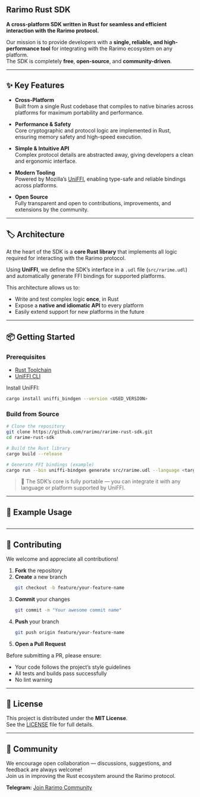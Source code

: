 ## Rarimo Rust SDK

**A cross-platform SDK written in Rust for seamless and efficient interaction with the Rarimo protocol.**

Our mission is to provide developers with a **single, reliable, and high-performance tool** for integrating with the
Rarimo ecosystem on any platform.  
The SDK is completely **free**, **open-source**, and **community-driven**.

---

## ✨ Key Features

- **Cross-Platform**  
  Built from a single Rust codebase that compiles to native binaries across platforms for maximum portability and
  performance.

- **Performance & Safety**  
  Core cryptographic and protocol logic are implemented in Rust, ensuring memory safety and high-speed execution.

- **Simple & Intuitive API**  
  Complex protocol details are abstracted away, giving developers a clean and ergonomic interface.

- **Modern Tooling**  
  Powered by Mozilla’s [UniFFI](https://mozilla.github.io/uniffi-rs/), enabling type-safe and reliable bindings across
  platforms.

- **Open Source**  
  Fully transparent and open to contributions, improvements, and extensions by the community.

---

## 🏷️️ Architecture

At the heart of the SDK is a **core Rust library** that implements all logic required for interacting with the Rarimo
protocol.

Using **UniFFI**, we define the SDK’s interface in a `.udl` file (`src/rarime.udl`) and automatically generate FFI
bindings for supported platforms.

This architecture allows us to:

- Write and test complex logic **once**, in Rust
- Expose a **native and idiomatic API** to every platform
- Easily extend support for new platforms in the future

---

## 📦 Getting Started

### Prerequisites

- [Rust Toolchain](https://rustup.rs/)
- [UniFFI CLI](https://mozilla.github.io/uniffi-rs/)

Install UniFFI:

```bash
cargo install uniffi_bindgen --version <USED_VERSION>
```

### Build from Source

```bash
# Clone the repository
git clone https://github.com/rarimo/rarime-rust-sdk.git
cd rarime-rust-sdk

# Build the Rust library
cargo build --release

# Generate FFI bindings (example)
cargo run --bin uniffi-bindgen generate src/rarime.udl --language <target_language> --out-dir <output_dir>
```

> 🧠 The SDK’s core is fully portable — you can integrate it with any language or platform supported by UniFFI.

---

## 🚀 Example Usage

```rust

```

---

## 🤝 Contributing

We welcome and appreciate all contributions!

1. **Fork** the repository
2. **Create** a new branch
   ```bash
   git checkout -b feature/your-feature-name
   ```
3. **Commit** your changes
   ```bash
   git commit -m "Your awesome commit name"
   ```
4. **Push** your branch
   ```bash
   git push origin feature/your-feature-name
   ```
5. **Open a Pull Request**

Before submitting a PR, please ensure:

- Your code follows the project’s style guidelines
- All tests and builds pass successfully
- No lint warning

---

## 📜 License

This project is distributed under the **MIT License**.  
See the [LICENSE](./LICENSE) file for full details.

---

## 💬 Community

We encourage open collaboration — discussions, suggestions, and feedback are always welcome!  
Join us in improving the Rust ecosystem around the Rarimo protocol.

**Telegram:** [Join Rarimo Community](https://t.me/+pWugh5xgDiE3Y2Jk)
